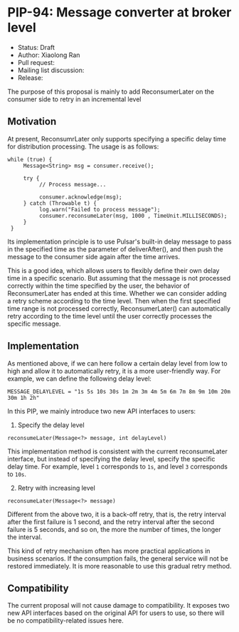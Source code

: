 # PIP-94: Message converter at broker level

- Status: Draft
- Author: Xiaolong Ran
- Pull request:
- Mailing list discussion:
- Release:

The purpose of this proposal is mainly to add ReconsumerLater on the consumer side to retry in an incremental level

## Motivation

At present, ReconsumrLater only supports specifying a specific delay time for distribution processing. The usage is as follows:

```
while (true) {
     Message<String> msg = consumer.receive();

     try {
          // Process message...

          consumer.acknowledge(msg);
     } catch (Throwable t) {
          log.warn("Failed to process message");
          consumer.reconsumeLater(msg, 1000 , TimeUnit.MILLISECONDS);
     }
 }
```

Its implementation principle is to use Pulsar's built-in delay message to pass in the specified time as the parameter
of deliverAfter(), and then push the message to the consumer side again after the time arrives.

This is a good idea, which allows users to flexibly define their own delay time in a specific scenario. But assuming
that the message is not processed correctly within the time specified by the user, the behavior of ReconsumerLater has
ended at this time. Whether we can consider adding a retry scheme according to the time level. Then when the first
specified time range is not processed correctly, ReconsumerLater() can automatically retry according to the time level
until the user correctly processes the specific message.

## Implementation

As mentioned above, if we can here follow a certain delay level from low to high and allow it to automatically retry,
it is a more user-friendly way. For example, we can define the following delay level:

```
MESSAGE_DELAYLEVEL = "1s 5s 10s 30s 1m 2m 3m 4m 5m 6m 7m 8m 9m 10m 20m 30m 1h 2h"
```


In this PIP, we mainly introduce two new API interfaces to users:

1. Specify the delay level

```
reconsumeLater(Message<?> message, int delayLevel)
```

This implementation method is consistent with the current reconsumeLater interface, but instead of specifying the
delay level, specify the specific delay time. For example, level `1` corresponds to `1s`, and level `3` corresponds to `10s`.


2. Retry with increasing level

```
reconsumeLater(Message<?> message)
```

Different from the above two, it is a back-off retry, that is, the retry interval after the first failure is 1 second,
and the retry interval after the second failure is 5 seconds, and so on, the more the number of times, the longer the
interval.

This kind of retry mechanism often has more practical applications in business scenarios. If the consumption fails,
the general service will not be restored immediately. It is more reasonable to use this gradual retry method.


## Compatibility

The current proposal will not cause damage to compatibility. It exposes two new API interfaces based on the
original API for users to use, so there will be no compatibility-related issues here.
